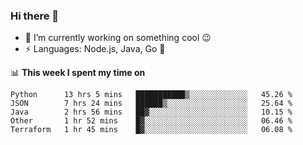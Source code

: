 ### Hi there 👋

<!--
**nodejh/nodejh** is a ✨ _special_ ✨ repository because its `README.md` (this file) appears on your GitHub profile.

Here are some ideas to get you started:

- 🔭 I’m currently working on ...
- 🌱 I’m currently learning ...
- 👯 I’m looking to collaborate on ...
- 🤔 I’m looking for help with ...
- 💬 Ask me about ...
- 📫 How to reach me: ...
- 😄 Pronouns: ...
- ⚡ Fun fact: ...
-->

- 🔭 I’m currently working on something cool :wink:
- ⚡ Languages: Node.js, Java, Go :thought_balloon:

📊 **This week I spent my time on**

<!--START_SECTION:waka-->
```text
Python      13 hrs 5 mins   ███████████▒░░░░░░░░░░░░░   45.26 % 
JSON        7 hrs 24 mins   ██████▒░░░░░░░░░░░░░░░░░░   25.64 % 
Java        2 hrs 56 mins   ██▓░░░░░░░░░░░░░░░░░░░░░░   10.15 % 
Other       1 hr 52 mins    █▓░░░░░░░░░░░░░░░░░░░░░░░   06.46 % 
Terraform   1 hr 45 mins    █▓░░░░░░░░░░░░░░░░░░░░░░░   06.08 % 
```
<!--END_SECTION:waka-->


<!--
:traffic_light: **Visitors**

![visitors](https://visitor-badge.glitch.me/badge?page_id=nodejh.nodejh)
-->
